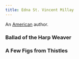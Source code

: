 ```yaml
---
title: Edna St. Vincent Millay
---
```


An [American](../index.html) author.

### Ballad of the Harp Weaver

### A Few Figs from Thistles
